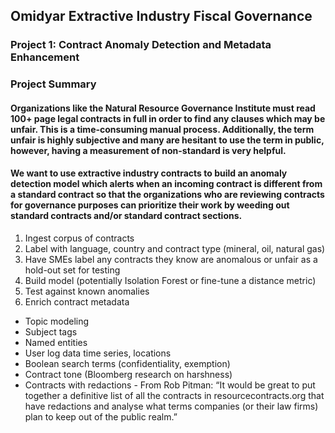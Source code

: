 ## Omidyar Extractive Industry Fiscal Governance
### Project 1: Contract Anomaly Detection and Metadata Enhancement
### Project Summary
 
#### Organizations like the Natural Resource Governance Institute must read 100+ page legal contracts in full in order to find any clauses which may be unfair. This is a time-consuming manual process. Additionally, the term unfair is highly subjective and many are hesitant to use the term in public, however, having a measurement of non-standard is very helpful.  
 
#### We want to use extractive industry contracts to build an anomaly detection model which alerts when an incoming contract is different from a standard contract so that the organizations who are reviewing contracts for governance purposes can prioritize their work by weeding out standard contracts and/or standard contract sections.

1. Ingest corpus of contracts
2. Label with language, country and contract type (mineral, oil, natural gas)
3. Have SMEs label any contracts they know are anomalous or unfair as a hold-out set for testing
4. Build model (potentially Isolation Forest or fine-tune a distance metric)
5. Test against known anomalies
6. Enrich contract metadata
 - Topic modeling
- Subject tags
- Named entities
- User log data time series, locations
- Boolean search terms (confidentiality, exemption)
- Contract tone (Bloomberg research on harshness)
- Contracts with redactions - From Rob Pitman: “It would be great to put together a definitive list of all the contracts in resourcecontracts.org that have redactions and analyse what terms companies (or their law firms) plan to keep out of the public realm.”
